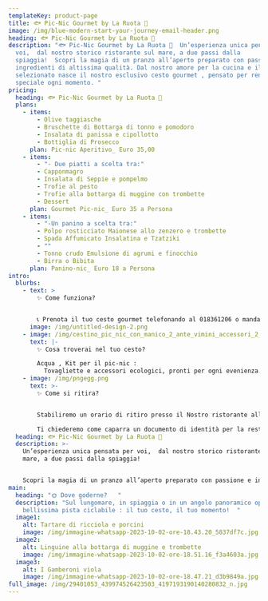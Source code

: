 ```yaml
---
templateKey: product-page
title: 🐟 Pic-Nic Gourmet by La Ruota 🦞
image: /img/blue-modern-start-your-journey-email-header.png
heading: 🐟 Pic-Nic Gourmet by La Ruota 🦞
description: "🐟 Pic-Nic Gourmet by La Ruota 🦞  Un’esperienza unica pensata per
  voi,  dal nostro storico ristorante sul mare, a due passi dalla
  spiaggia!  Scopri la magia di un pranzo all’aperto preparato con passione e
  ingredienti di altissima qualità. Dal nostro amore per la cucina e il pesce
  selezionato nasce il nostro esclusivo cesto gourmet , pensato per rendere
  speciale ogni momento. "
pricing:
  heading: 🐟 Pic-Nic Gourmet by La Ruota 🦞
  plans:
    - items:
        - Olive taggiasche
        - Bruschette di Bottarga di tonno e pomodoro
        - Insalata di panissa e cipollotto
        - Bottiglia di Prosecco
      plan: Pic-nic Aperitivo_ Euro 35,00
    - items:
        - "- Due piatti a scelta tra:"
        - Capponmagro
        - Insalata di Seppie e pompelmo
        - Trofie al pesto
        - Trofie alla bottarga di muggine con trombette
        - Dessert
      plan: Gourmet Pic-nic_ Euro 35 a Persona
    - items:
        - "-Un panino a scelta tra:"
        - Polpo rosticciato Maionese allo zenzero e trombette
        - Spada Affumicato Insalatina e Tzatziki
        - ""
        - Tonno crudo Emulsione di agrumi e finocchio
        - Birra o Bibita
      plan: Panino-nic_ Euro 18 a Persona
intro:
  blurbs:
    - text: >
        ✨ Come funziona?


        📞 Prenota il tuo cesto gourmet telefonando al 018361206 o mandando un Whatsapp entro 24 ore dal ritiro
      image: /img/untitled-design-2.png
    - image: /img/cestino_pic_nic_con_manico_2_ante_vimini_accessori_2_persone_fodera_grigia-thumbnail-500x500-70.jpeg
      text: |-
        ✨ Cosa troverai nel tuo cesto?  

        A﻿cqua , Kit per il pic-nic : 
          Tovagliette e accessori ecologici, pronti per ogni evenienza.
    - image: /img/pngegg.png
      text: >-
        ✨ Come si ritira?


        S﻿tabiliremo un orario di ritiro presso il Nostro ristorante alla prenotazione,

        T﻿i chiederemo come caparra un documento di identità per la restituzione del cestino in vimini o lo zaino,E﻿ffettui il pagamento e goditi l'esperienza!
  heading: 🐟 Pic-Nic Gourmet by La Ruota 🦞
  description: >-
    Un’esperienza unica pensata per voi,  dal nostro storico ristorante sul
    mare, a due passi dalla spiaggia!


    Scopri la magia di un pranzo all’aperto preparato con passione e ingredienti di altissima qualità. Dal nostro amore per la cucina e il pesce selezionato nasce il nostro esclusivo cesto gourmet , pensato per rendere speciale ogni momento.
main:
  heading: "🌞 Dove goderne?   "
  description: "Sul lungomare, in spiaggia o in un angolo panoramico oppure sulla
    bellissima pista ciclabile : il tuo cesto, il tuo momento!  "
  image1:
    alt: Tartare di ricciola e porcini
    image: /img/immagine-whatsapp-2023-10-02-ore-18.43.20_5837df7c.jpg
  image2:
    alt: Linguine alla bottarga di muggine e trombette
    image: /img/immagine-whatsapp-2023-10-02-ore-18.51.16_f3a4603a.jpg
  image3:
    alt: I Gamberoni viola
    image: /img/immagine-whatsapp-2023-10-02-ore-18.47.21_d3b9849a.jpg
full_image: /img/29401053_439974526423503_4197193190140280832_n.jpg
---
```

